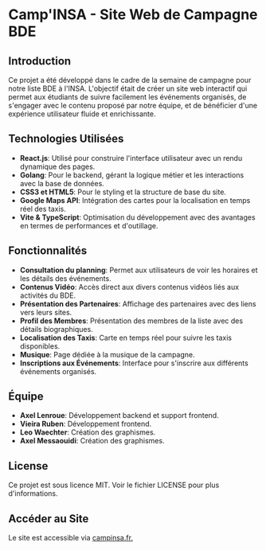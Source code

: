 # Camp'INSA - Site Web de Campagne BDE

## Introduction
Ce projet a été développé dans le cadre de la semaine de campagne pour notre liste BDE à l'INSA. L'objectif était de créer un site web interactif qui permet aux étudiants de suivre facilement les événements organisés, de s'engager avec le contenu proposé par notre équipe, et de bénéficier d'une expérience utilisateur fluide et enrichissante.

## Technologies Utilisées
- **React.js**: Utilisé pour construire l'interface utilisateur avec un rendu dynamique des pages.
- **Golang**: Pour le backend, gérant la logique métier et les interactions avec la base de données.
- **CSS3 et HTML5**: Pour le styling et la structure de base du site.
- **Google Maps API**: Intégration des cartes pour la localisation en temps réel des taxis.
- **Vite & TypeScript**: Optimisation du développement avec des avantages en termes de performances et d'outillage.

## Fonctionnalités
- **Consultation du planning**: Permet aux utilisateurs de voir les horaires et les détails des événements.
- **Contenus Vidéo**: Accès direct aux divers contenus vidéos liés aux activités du BDE.
- **Présentation des Partenaires**: Affichage des partenaires avec des liens vers leurs sites.
- **Profil des Membres**: Présentation des membres de la liste avec des détails biographiques.
- **Localisation des Taxis**: Carte en temps réel pour suivre les taxis disponibles.
- **Musique**: Page dédiée à la musique de la campagne.
- **Inscriptions aux Événements**: Interface pour s'inscrire aux différents événements organisés.

## Équipe
- **Axel Lenroue**: Développement backend et support frontend.
- **Vieira Ruben**: Développement frontend.
- **Leo Waechter**: Création des graphismes.
- **Axel Messaouidi**: Création des graphismes.

## License

Ce projet est sous licence MIT. Voir le fichier LICENSE pour plus d'informations.

## Accéder au Site

Le site est accessible via [campinsa.fr.](https://campinsa.fr)
